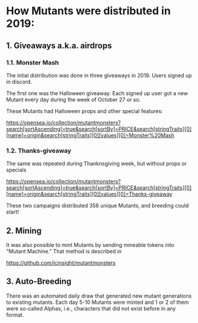 # How Mutants were distributed in 2019:

## 1. Giveaways a.k.a. airdrops

### 1.1. Monster Mash

The intial distribution was done in three giveaways in 2019. Users signed up in discord.

The first one was the Halloween giveaway. Each signed up user got a new Mutant every day during the week of October 27 or so.

These Mutants had Halloween props and other special features:

https://opensea.io/collection/mutantmonsters?search[sortAscending]=true&search[sortBy]=PRICE&search[stringTraits][0][name]=origin&search[stringTraits][0][values][0]=Monster%20Mash

### 1.2. Thanks-giveaway

The same was repeated during Thanknsgiving week, but without props or specials

https://opensea.io/collection/mutantmonsters?search[sortAscending]=true&search[sortBy]=PRICE&search[stringTraits][0][name]=origin&search[stringTraits][0][values][0]=Thanks-giveaway

These two campaigns distributed 358 unique Mutants, and breeding could start!


## 2. Mining

It was also possible to mint Mutants by sending mineable tokens into "Mutant Machine." That method is described in

https://github.com/icinsight/mutantmonsters

## 3. Auto-Breeding

There was an automated daily draw that generated new mutant generations to existing mutants. Each day 5-10 Mutants were minted and 1 or 2 of them were so-called Alphas, i.e., characters that did not exist before in any format.
